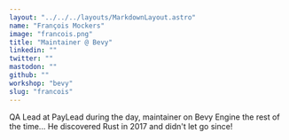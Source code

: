 ```yaml
---
layout: "../../../layouts/MarkdownLayout.astro"
name: "François Mockers"
image: "francois.png"
title: "Maintainer @ Bevy"
linkedin: ""
twitter: ""
mastodon: ""
github: ""
workshop: "bevy"
slug: "francois"
---
```


QA Lead at PayLead during the day, maintainer on Bevy Engine the rest of the time... He discovered Rust in 2017 and didn't let go since!

